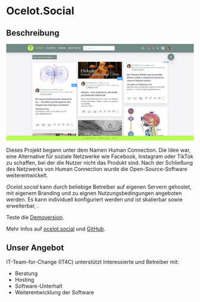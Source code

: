 # Ocelot.Social

## Beschreibung

![Ocelot.Social](../images/projects/ocelot-newsfeed.png)

Dieses Projekt begann unter dem Namen Human Connection.
Die Idee war, eine Alternative für soziale Netzwerke wie Facebook, Instagram oder TikTok zu schaffen, bei der die Nutzer nicht das Produkt sind.
Nach der Schließung des Netzwerks von Human Connection wurde die Open-Source-Software weiterentwickelt.

*Ocelot.social* kann durch beliebige Betreiber auf eigenen Servern gehostet, mit eigenem Branding und zu eignen Nutzungsbedingungen angeboten werden.
Es kann individuell konfiguriert werden und ist skalierbar sowie erweiterbar, .

Teste die [Demoversion](https://ocelot.social/de/get-started/).

Mehr Infos auf [ocelot.social](https://ocelot.social/de/) und [GitHub](https://github.com/Ocelot-Social-Community/Ocelot-Social).

## Unser Angebot

IT-Team-for-Change (IT4C) unterstützt Interessierte und Betreiber mit:

- Beratung
- Hosting
- Software-Unterhalt
- Weiterentwicklung der Software
